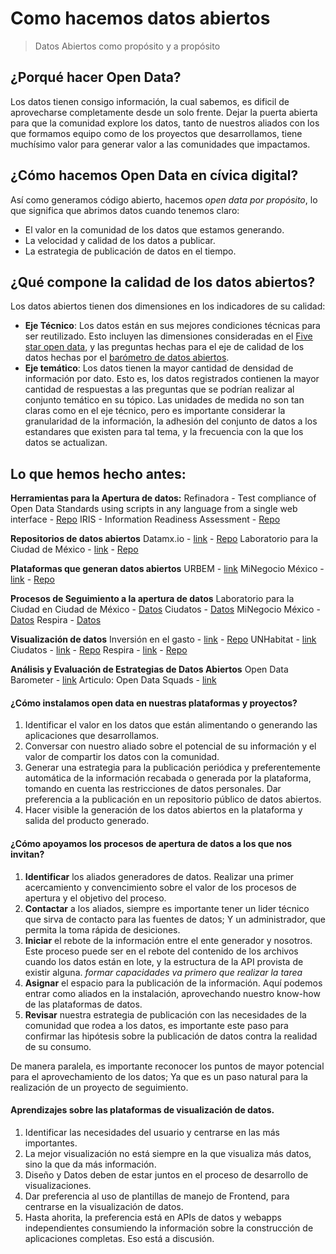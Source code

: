 # Como hacemos datos abiertos
> Datos Abiertos como propósito y a propósito


## ¿Porqué hacer Open Data?

Los datos tienen consigo información, la cual sabemos, es dificil de aprovecharse completamente desde un solo frente. Dejar la puerta abierta para que la comunidad explore los datos, tanto de nuestros aliados con los que formamos equipo como de los proyectos que desarrollamos, tiene muchísimo valor para generar valor a las comunidades que impactamos.

## ¿Cómo hacemos Open Data en cívica digital?

Así como generamos código abierto, hacemos *open data por propósito*, lo que significa que abrimos datos cuando tenemos claro:
- El valor en la comunidad de los datos que estamos generando.
- La velocidad y calidad de los datos a publicar.
- La estrategia de publicación de datos en el tiempo.

## ¿Qué compone la calidad de los datos abiertos?

Los datos abiertos tienen dos dimensiones en los indicadores de su calidad:

- **Eje Técnico**: Los datos están en sus mejores condiciones técnicas para ser reutilizado. Esto incluyen las dimensiones consideradas en el [Five star open data](http://5stardata.info/en/), y las preguntas hechas para el eje de calidad de los datos hechas por el [barómetro de datos abiertos](http://opendatabarometer.org/).
- **Eje temático**: Los datos tienen la mayor cantidad de densidad de información por dato. Esto es, los datos registrados contienen la mayor cantidad de respuestas a las preguntas que se podrían realizar al conjunto temático en su tópico. Las unidades de medida no son tan claras como en el eje técnico, pero es importante considerar la granularidad de la información, la adhesión del conjunto de datos a los estandares que existen para tal tema, y la frecuencia con la que los datos se actualizan.


## Lo que hemos hecho antes:

**Herramientas para la Apertura de datos:**
Refinadora - Test compliance of Open Data Standards using scripts in any language from a single web interface - [Repo](https://github.com/civica-digital/la-refinadora)
IRIS - Information Readiness Assessment - [Repo](https://github.com/civica-digital/iris)

**Repositorios de datos abiertos**
Datamx.io - [link](datamx.io) - [Repo](https://github.com/CodeandoMexico/ckanext-datamx_theme)
Laboratorio para la Ciudad de México - [link](http://datos.labcd.mx/dataset) -  [Repo](https://github.com/LabPLC/Laboratorio-de-datos/graphs/contributors)

**Plataformas que generan datos abiertos**
URBEM - [link](http://urbem-puebla.herokuapp.com/)
MiNegocio México - [link]() - [Repo](https://github.com/civica-digital/mi-negocio-mx)

**Procesos de Seguimiento a la apertura de datos**
Laboratorio para la Ciudad en Ciudad de México - [Datos](http://datos.labcd.mx/dataset)
Ciudatos - [Datos](http://datos.ciudatos.com/dataset)
MiNegocio México - [Datos](https://minegociomexico.mx/)
Respira - [Datos](respiraciudad.org)

**Visualización de datos**
Inversión en el gasto - [link](cambioclimatico.tm.org.mx) - [Repo](https://github.com/civica-digital/financiamiento-climatico)
UNHabitat - [link](unhabitat-ciudades-equitativas.herokuapp.com)
Ciudatos - [link](http://ciudatos.com/datos/indicadores/) - [Repo](https://github.com/civica-digital/como-vamos-colombia-webapp)
Respira - [link](respiraciudad.org) - [Repo](https://github.com/civica-digital/calidad-del-aire-webapp)

**Análisis y Evaluación de Estrategias de Datos Abiertos**
Open Data Barometer - [link](opendatabarometer.org)
Articulo: Open Data Squads - [link](http://datos.gob.mx/)


#### ¿Cómo instalamos open data en nuestras plataformas y proyectos?

1. Identificar el valor en los datos que están alimentando o generando las aplicaciones que desarrollamos.
2. Conversar con nuestro aliado sobre el potencial de su información y el valor de compartir los datos con la comunidad.
3. Generar una estrategia para la publicación periódica y preferentemente automática de la información recabada o generada por la plataforma, tomando en cuenta las restricciones de datos personales. Dar preferencia a la publicación en un repositorio público de datos abiertos.
4. Hacer visible la generación de los datos abiertos en la plataforma y salida del producto generado.


#### ¿Cómo apoyamos los procesos de apertura de datos a los que nos invitan?

1. **Identificar** los aliados generadores de datos. Realizar una primer acercamiento y convencimiento sobre el valor de los procesos de apertura y el objetivo del proceso.
2. **Contactar** a los aliados, siempre es importante tener un lider técnico que sirva de contacto para las fuentes de datos; Y un administrador, que permita la toma rápida de desiciones.
3. **Iniciar** el rebote de la información entre el ente generador y nosotros. Este proceso puede ser en el rebote del contenido de los archivos cuando los datos están en lote, y la estructura de la API provista de existir alguna. *formar capacidades va primero que realizar la tarea*
4. **Asignar** el espacio para la publicación de la información. Aquí podemos entrar como aliados en la instalación, aprovechando nuestro know-how de las plataformas de datos.
5. **Revisar** nuestra estrategia de publicación con las necesidades de la comunidad que rodea a los datos, es importante este paso para confirmar las hipótesis sobre la publicación de datos contra la realidad de su consumo.

De manera paralela, es importante reconocer los puntos de mayor potencial para el aprovechamiento de los datos; Ya que es un paso natural para la realización de un proyecto de seguimiento.


#### Aprendizajes sobre las plataformas de visualización de datos.

1. Identificar las necesidades del usuario y centrarse en las más importantes.
2. La mejor visualización no está siempre en la que visualiza más datos, sino la que da más información.
3. Diseño y Datos deben de estar juntos en el proceso de desarrollo de visualizaciones.
4. Dar preferencia al uso de plantillas de manejo de Frontend, para centrarse en la visualización de datos.
5. Hasta ahorita, la preferencia está en APIs de datos y webapps independientes consumiendo la información sobre la construcción de aplicaciones completas. Eso está a discusión.
